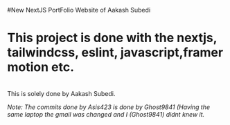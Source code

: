 #New NextJS PortFolio Website of Aakash Subedi

<h1>This project is done with the nextjs, tailwindcss, eslint, javascript,framer motion etc.</h1>
<br>
This is solely done by Aakash Subedi.<br>

<i>Note: The commits done by Asis423 is done by Ghost9841  (Having the same laptop the gmail was changed and I (Ghost9841) didnt knew it.</i>
